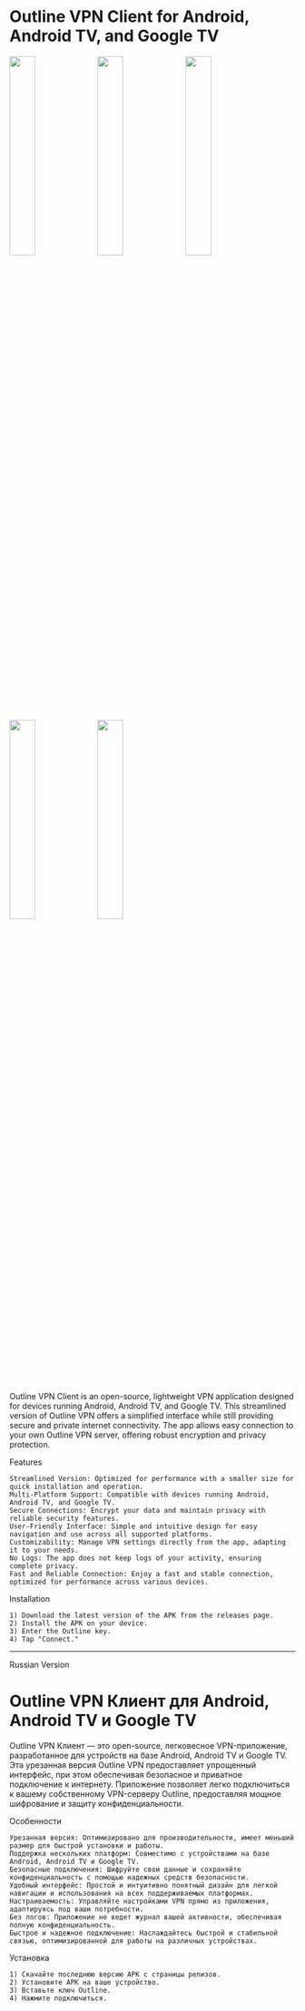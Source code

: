 # Outline VPN Client for Android, Android TV, and Google TV

<img src="https://github.com/user-attachments/assets/4ecca803-0cb2-4b09-a9ac-e60f68244896" width=30% height=30%>
<img src="https://github.com/user-attachments/assets/48b60298-8bab-4d83-a0ee-59c78e98cf2f" width=30% height=30%>
<img src="https://github.com/user-attachments/assets/c49cf558-1ba6-48a2-abbc-9316434d8f57" width=30% height=30%>
<img src="https://github.com/user-attachments/assets/0f7f1fc6-f8a9-4d88-9423-125726cc3b45" width=30% height=30%>
<img src="https://github.com/user-attachments/assets/8575cc52-7d1d-43f3-92d1-2206c24462dc" width=30% height=30%>



Outline VPN Client is an open-source, lightweight VPN application designed for devices running Android, Android TV, and Google TV. This streamlined version of Outline VPN offers a simplified interface while still providing secure and private internet connectivity. The app allows easy connection to your own Outline VPN server, offering robust encryption and privacy protection.

Features

    Streamlined Version: Optimized for performance with a smaller size for quick installation and operation.
    Multi-Platform Support: Compatible with devices running Android, Android TV, and Google TV.
    Secure Connections: Encrypt your data and maintain privacy with reliable security features.
    User-Friendly Interface: Simple and intuitive design for easy navigation and use across all supported platforms.
    Customizability: Manage VPN settings directly from the app, adapting it to your needs.
    No Logs: The app does not keep logs of your activity, ensuring complete privacy.
    Fast and Reliable Connection: Enjoy a fast and stable connection, optimized for performance across various devices.

Installation

    1) Download the latest version of the APK from the releases page.
    2) Install the APK on your device.
    3) Enter the Outline key.
    4) Tap "Connect."

__________________________________________________________________________________________________________________________
Russian Version

# Outline VPN Клиент для Android, Android TV и Google TV

Outline VPN Клиент — это open-source, легковесное VPN-приложение, разработанное для устройств на базе Android, Android TV и Google TV. Эта урезанная версия Outline VPN предоставляет упрощенный интерфейс, при этом обеспечивая безопасное и приватное подключение к интернету. Приложение позволяет легко подключиться к вашему собственному VPN-серверу Outline, предоставляя мощное шифрование и защиту конфиденциальности.

Особенности

    Урезанная версия: Оптимизировано для производительности, имеет меньший размер для быстрой установки и работы.
    Поддержка нескольких платформ: Совместимо с устройствами на базе Android, Android TV и Google TV.
    Безопасные подключения: Шифруйте свои данные и сохраняйте конфиденциальность с помощью надежных средств безопасности.
    Удобный интерфейс: Простой и интуитивно понятный дизайн для легкой навигации и использования на всех поддерживаемых платформах.
    Настраиваемость: Управляйте настройками VPN прямо из приложения, адаптируясь под ваши потребности.
    Без логов: Приложение не ведет журнал вашей активности, обеспечивая полную конфиденциальность.
    Быстрое и надежное подключение: Наслаждайтесь быстрой и стабильной связью, оптимизированной для работы на различных устройствах.

Установка

    1) Скачайте последнюю версию APK с страницы релизов.
    2) Установите APK на ваше устройство.
    3) Вставьте ключ Outline.
    4) Нажмите подключиться.
